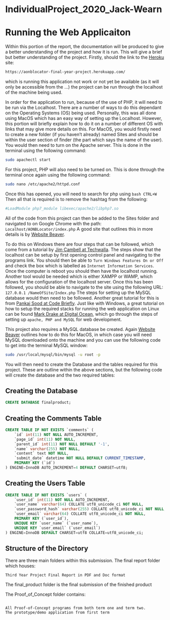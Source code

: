 # IndividualProject_2020_Jack-Wearn
# Running the Web Applicaiton
Within this portion of the report, the documentation will be produced to give a better understanding of the project and how it is run. 
This will give a brief but better understanding of the project. Firstly, should the link to the [Heroku](https://aonblocator-final-year-project.herokuapp.com/) site:
```bash
https://aonblocator-final-year-project.herokuapp.com/
```
which is running this application not work or not yet be available (as it will only be accessible from the ...) 
the project can be run through the localhost of the machine being used.

In order for the application to run, because of the use of PHP, it will need to be run via the Localhost. 
There are a number of ways to do this dependant on the Operating Systems (OS) being used. 
Personally, this was all done using MacOS which has an easy way of setting up the Localhost. 
However, this portion will briefly explain how to do it on a number of different OS with links that may give more details on this. For MacOS, 
you would firstly need to create a new folder (if you haven’t already) named Sites and should be within the user section of finder 
(the part which says the name of the user). You would then need to turn on the Apache server. This is done in the terminal using the following command: 
```bash
sudo apachectl start
```
For this project, PHP will also need to be turned on. This is done through the terminal once again using the following command: 
```bash
sudo nano /etc/apache2/httpd.conf 
```
Once this has opened, you will need to search for php using ```bash CTRL+W``` 
Then all that is required is to remove the hashtag from the following: 
```bash
#LoadModule php7_module libexec/apache2/libphp7.so
```
All of the code from this project can then be added to the Sites folder and navigated to on Google Chrome with the path: ```Localhost/AONBLocator/index.php```
A good site that outlines this in more details is by [Website Beaver](https://websitebeaver.com/set-up-localhost-on-macos-high-sierra-apache-mysql-and-php-7-with-sslhttps). 

To do this on Windows there are four steps that can be followed, which come from a tutorial by [Jim Cambell at Techwalla](https://www.techwalla.com/articles/how-to-install-a-localhost-server-on-windows). 
The steps show that the localhost can be setup by first opening control panel and navigating to the programs link. 
You should then be able to ```Turn Windows Features On or Off``` and check the box which is labelled as ```Internet Information Services```. 
Once the computer is reboot you should then have the localhost running. Another tool would be needed which is either XAMPP or WAMP, 
which allows for the configuration of the localhost server. Once this has been followed, you should be able to navigate to the site using the following URL:
```127.0.0.1 /NameOfSite/Index.php``` 
The steps for setting up the MySQL database would then need to be followed. Another great tutorial for this is from [Pankaj Sood at Code Briefly](https://codebriefly.com/how-to-setup-apache-php-mysql-on-windows-10/). 
Just like with Windows, a great tutorial on how to setup the required stacks for running the web application on Linux can be found [Mark Drake at Digital Ocean](https://www.digitalocean.com/community/tutorials/how-to-install-linux-apache-mysql-php-lamp-stack-ubuntu-18-04), 
which go through the steps of setting up ```apache, PHP and MySQL``` for web development. 

This project also requires a MySQL database be created. Again [Website Beaver](https://websitebeaver.com/set-up-localhost-on-macos-high-sierra-apache-mysql-and-php-7-with-sslhttps) 
outlines how to do this for MacOS, in which case you will need MySQL downloaded onto the machine and you can use the following code to get into the terminal 
MySQL window: 
```bash
sudo /usr/local/mysql/bin/mysql -u root -p
```
You will then need to create the Database and the tables required for this project. These are outline within the above sections, but the following code will create the database and the two required tables:

## Creating the Database
```sql
CREATE DATABASE finalproduct;
```

## Creating the Comments Table
```sql
CREATE TABLE IF NOT EXISTS `comments` (
	`id` int(11) NOT NULL AUTO_INCREMENT,
	`page_id` int(11) NOT NULL,
	`parent_id` int(11) NOT NULL DEFAULT '-1',
	`name` varchar(255) NOT NULL,
	`content` text NOT NULL,
	`submit_date` datetime NOT NULL DEFAULT CURRENT_TIMESTAMP,
	PRIMARY KEY (`id`)
) ENGINE=InnoDB AUTO_INCREMENT=4 DEFAULT CHARSET=utf8;
```
## Creating the Users Table
```sql
CREATE TABLE IF NOT EXISTS `users` (
	`user_id` int(11) NOT NULL AUTO_INCREMENT,
	`user_name` varchar(64) COLLATE utf8_unicode_ci NOT NULL,
	`user_password_hash` varchar(255) COLLATE utf8_unicode_ci NOT NULL,
	`user_email` varchar(64) COLLATE utf8_unicode_ci NOT NULL,
	PRIMARY KEY (`user_id`),
	UNIQUE KEY `user_name` (`user_name`),
	UNIQUE KEY `user_email` (`user_email`)
) ENGINE=InnoDB DEFAULT CHARSET=utf8 COLLATE=utf8_unicode_ci;
```
## Structure of the Directory
There are three main folders within this submission. 
The final report folder which houses:
```
Third Year Project Final Report in PDF and Doc format
```

The final_product folder is the final submission of the finished product  

The Proof_of_Concept folder contains:
```

All Proof-of-Concept programs from both term one and term two. 
The prototype/demo application from first term
```